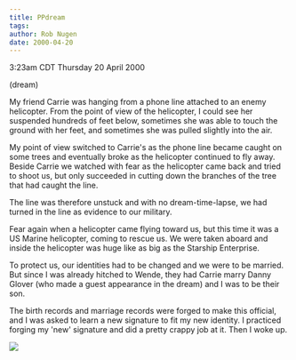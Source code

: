 ```yaml
---
title: PPdream
tags: 
author: Rob Nugen
date: 2000-04-20
---
```


<title>dream</title>
<p class=date>3:23am CDT Thursday 20 April 2000</p>
<p class=note>(dream)</p>

<p>My friend Carrie was hanging from a phone line attached to an enemy
helicopter.  From the point of view of the helicopter, I could see her
suspended hundreds of feet below, sometimes she was able to touch the
ground with her feet, and sometimes she was pulled slightly into the
air.

<p>My point of view switched to Carrie's as the phone line became
caught on some trees and eventually broke as the helicopter continued
to fly away.  Beside Carrie we watched with fear as the helicopter
came back and tried to shoot us, but only succeeded in cutting down
the branches of the tree that had caught the line.

<p>The line was therefore unstuck and with no dream-time-lapse, we had
turned in the line as evidence to our military.

<p>Fear again when a helicopter came flying toward us, but this time
it was a US Marine helicopter, coming to rescue us.  We were taken
aboard and inside the helicopter was huge like as big as the Starship
Enterprise.

<p>To protect us, our identities had to be changed and we were to be
married.  But since I was already hitched to Wende, they had Carrie
marry Danny Glover (who made a guest appearance in the dream) and I
was to be their son.

<p>The birth records and marriage records were forged to make this
official, and I was asked to learn a new signature to fit my new
identity.  I practiced forging my 'new' signature and did a pretty
crappy job at it.  Then I woke up.

<p><img src='/images/rob/wL-ROB.gif'>

